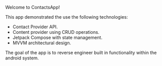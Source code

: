 Welcome to ContactsApp!

This app demonstrated the use the following technologies:
* Contact Provider API.
* Content provider using CRUD operations.
* Jetpack Compose with state management.
* MVVM architectural design.

The goal of the app is to reverse engineer built in functionality within the android system.

